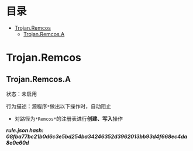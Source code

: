 



目录
==

* [Trojan.Remcos](#trojanremcos)
	* [Trojan.Remcos.A](#trojanremcosa)

# Trojan.Remcos

## Trojan.Remcos.A
  
状态：未启用

行为描述：源程序`*`做出以下操作时，自动阻止
- 对路径为`*Remcos*`的注册表进行**创建、写入**操作
  
***rule.json hash: 08fba77bc21b0d6c3e5bd254ba34246352d3962013bb93d4f668ec4da8e0e60d***